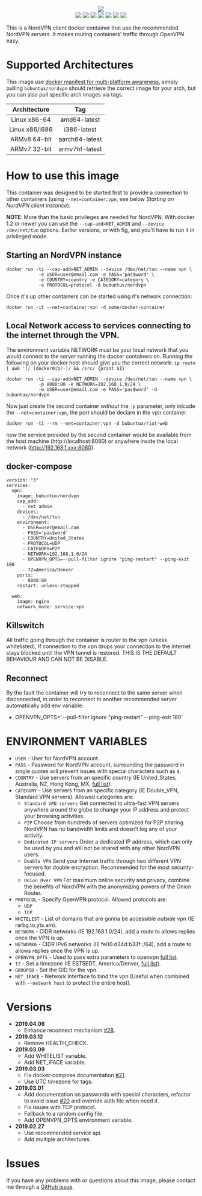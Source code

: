 <p align="center">
    <a href="https://nordvpn.com/"><img src="https://github.com/bubuntux/nordvpn/raw/master/NordVpn_logo.png"/></a>
    </br>
    <a href="https://github.com/bubuntux/nordvpn/blob/master/LICENSE"><img src="https://badgen.net/github/license/bubuntux/nordvpn?color=cyan"/></a>
    <a href="https://cloud.docker.com/u/bubuntux/repository/docker/bubuntux/nordvpn"><img src="https://images.microbadger.com/badges/image/bubuntux/nordvpn.svg"/></a>
    <a href="https://cloud.docker.com/u/bubuntux/repository/docker/bubuntux/nordvpn"><img src="https://badgen.net/docker/pulls/bubuntux/nordvpn?icon=docker&label=pulls"/></a>
    <a href="https://cloud.docker.com/u/bubuntux/repository/docker/bubuntux/nordvpn"><img src="https://badgen.net/docker/stars/bubuntux/nordvpn?icon=docker&label=stars"/></a>
    <a href="https://github.com/bubuntux/nordvpn"><img src="https://badgen.net/github/forks/bubuntux/nordvpn?icon=github&label=forks"/></a>
    <a href="https://github.com/bubuntux/nordvpn"><img src="https://badgen.net/github/stars/bubuntux/nordvpn?icon=github&label=stars"/></a>
    <a href="https://cloud.docker.com/repository/docker/bubuntux/nordvpn/builds"><img src="https://badgen.net/github/status/bubuntux/nordvpn"/></a>
</p>

This is a NordVPN client docker container that use the recommended NordVPN servers. It makes routing containers' traffic through OpenVPN easy.

# Supported Architectures

This image use [docker manifest for multi-platform awareness](https://github.com/docker/distribution/blob/master/docs/spec/manifest-v2-2.md#manifest-list), simply pulling `bubuntux/nordvpn` should retrieve the correct image for your arch, but you can also pull specific arch images via tags.

| Architecture      | Tag | 
| :----:            | :---: | 
| Linux x86-64      | amd64-latest | 
| Linux x86/i686    | i386-latest |
| ARMv8 64-bit      | aarch64-latest | 
| ARMv7 32-bit      | armv7hf-latest | 

# How to use this image

This container was designed to be started first to provide a connection to other containers (using `--net=container:vpn`, see below *Starting an NordVPN client instance*).

**NOTE**: More than the basic privileges are needed for NordVPN. With docker 1.2 or newer you can use the `--cap-add=NET_ADMIN` and `--device /dev/net/tun` options. Earlier versions, or with fig, and you'll have to run it in privileged mode.

## Starting an NordVPN instance

    docker run -ti --cap-add=NET_ADMIN --device /dev/net/tun --name vpn \
                -e USER=user@email.com -e PASS='pas$word' \
                -e COUNTRY=country -e CATEGORY=category \
                -e PROTOCOL=protocol -d bubuntux/nordvpn

Once it's up other containers can be started using it's network connection:

    docker run -it --net=container:vpn -d some/docker-container

## Local Network access to services connecting to the internet through the VPN.

The environment variable NETWORK must be your local network that you would connect to the server running the docker containers on. Running the following on your docker host should give you the correct network: `ip route | awk '!/ (docker0|br-)/ && /src/ {print $1}'`

    docker run -ti --cap-add=NET_ADMIN --device /dev/net/tun --name vpn \
                -p 8080:80 -e NETWORK=192.168.1.0/24 \ 
                -e USER=user@email.com -e PASS='pas$word' -d bubuntux/nordvpn                

Now just create the second container _without_ the `-p` parameter, only inlcude the `--net=container:vpn`, the port should be declare in the vpn container.

    docker run -ti --rm --net=container:vpn -d bubuntux/riot-web

now the service provided by the second container would be available from the host machine (http://localhost:8080) or anywhere inside the local network (http://192.168.1.xxx:8080).

## docker-compose

```
version: "3"
services:
  vpn:
    image: bubuntux/nordvpn
    cap_add:
      - net_admin
    devices:
      - /dev/net/tun
    environment:
      - USER=user@email.com
      - PASS='pas$word'
      - COUNTRY=United_States
      - PROTOCOL=UDP
      - CATEGORY=P2P
      - NETWORK=192.168.1.0/24
      - OPENVPN_OPTS=--pull-filter ignore "ping-restart" --ping-exit 180
      - TZ=America/Denver
    ports:
      - 8080:80
    restart: unless-stopped
  
  web:
    image: nginx
    network_mode: service:vpn
```


## Killswitch
All traffic going through the container is router to the vpn (unless whitelisted), If connection to the vpn drops your connection to the internet stays blocked until the VPN tunnel is restored. THIS IS THE DEFAULT BEHAVIOUR AND CAN NOT BE DISABLE.

## Reconnect
By the fault the container will try to reconnect to the same server when disconnected, in order to reconnect to another recommended server automatically add env variable:
 - OPENVPN_OPTS='--pull-filter ignore "ping-restart" --ping-exit 180' 

# ENVIRONMENT VARIABLES

 * `USER`     - User for NordVPN account.
 * `PASS`     - Password for NordVPN account, surrounding the password in single quotes will prevent issues with special characters such as `$`.
 * `COUNTRY`  - Use servers from an specific country (IE United_States, Australia, NZ, Hong Kong, MX, [full list](https://nordvpn.com/servers/)).  
 * `CATEGORY` - Use servers from an specific category (IE Double_VPN, Standard VPN servers). Allowed categories are:
   * `Standard VPN servers` Get connected to ultra-fast VPN servers anywhere around the globe to change your IP address and protect your browsing activities.
   * `P2P` Choose from hundreds of servers optimized for P2P sharing. NordVPN has no bandwidth limits and doesn’t log any of your activity.
   * `Dedicated IP servers` Order a dedicated IP address, which can only be used by you and will not be shared with any other NordVPN users.
   * `Double VPN` Send your Internet traffic through two different VPN servers for double encryption. Recommended for the most security-focused.
   * `Onion Over VPN` For maximum online security and privacy, combine the benefits of NordVPN with the anonymizing powers of the Onion Router.
 * `PROTOCOL` - Specify OpenVPN protocol. Allowed protocols are:
   * `UDP`
   * `TCP`
 * `WHITELIST` - List of domains that are gonna be accessible _outside_ vpn (IE rarbg.to,yts.am).
 * `NETWORK`  - CIDR networks (IE 192.168.1.0/24), add a route to allows replies once the VPN is up.
 * `NETWORK6` - CIDR IPv6 networks (IE fe00:d34d:b33f::/64), add a route to allows replies once the VPN is up.
 * `OPENVPN_OPTS` - Used to pass extra parameters to openvpn [full list](https://openvpn.net/community-resources/reference-manual-for-openvpn-2-4/).
 * `TZ` - Set a timezone (IE EST5EDT, America/Denver, [full list](https://en.wikipedia.org/wiki/List_of_tz_database_time_zones)).
 * `GROUPID` - Set the GID for the vpn.
 * `NET_IFACE` - Network Interface to bind the vpn (Useful when combined with `--network host` to protect the entire host).

# Versions 
 * **2019.04.06**
    - Enhance reconnect mechanism [#28](https://github.com/bubuntux/nordvpn/issues/28).
 * **2019.03.12**
    - Remove HEALTH_CHECK.
 * **2019.03.09**
    - Add WHITELIST variable.
    - Add NET_IFACE variable. 
 * **2019.03.03**
    - Fix docker-compose documentation [#21](https://github.com/bubuntux/nordvpn/issues/21).
    - Use UTC timezone for tags.
 * **2019.03.01** 
    - Add documentation on passwords with special characters, refactor to avoid issue [#20](https://github.com/bubuntux/nordvpn/issues/20) and override auth file when need it.
    - Fix issues with TCP protocol.
    - Fallback to a random config file.
    - Add OPENVPN_OPTS environment variable.
 * **2019.02.27** 
    - Use recommended service api.
    - Add multiple architectures.

# Issues

If you have any problems with or questions about this image, please contact me through a [GitHub issue](https://github.com/bubuntux/nordvpn/issues).
